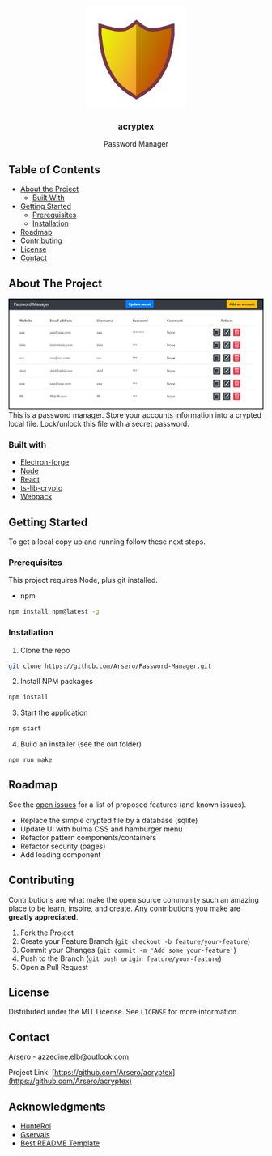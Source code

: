 <!--
*** Thanks for checking out this README Template. If you have a suggestion that would
*** make this better, please fork the repo and create a pull request or simply open
*** an issue with the tag "enhancement".
*** Thanks again! Now go create something AMAZING! :D
-->

<!-- PROJECT SHIELDS -->
<!--
*** I'm using markdown "reference style" links for readability.
*** Reference links are enclosed in brackets [ ] instead of parentheses ( ).
*** See the bottom of this document for the declaration of the reference variables
*** for contributors-url, forks-url, etc. This is an optional, concise syntax you may use.
*** https://www.markdownguide.org/basic-syntax/#reference-style-links
-->

<!-- PROJECT LOGO -->
<br />
<p align="center">
  <a href="https://github.com/Arsero/acryptex">
    <img src="icons/shield.png" alt="Logo" width="200" height="200">
  </a>

  <h3 align="center">acryptex</h3>

  <p align="center">
    Password Manager
    <br />
</p>

<!-- TABLE OF CONTENTS -->

## Table of Contents

- [About the Project](#about-the-project)
  - [Built With](#built-with)
- [Getting Started](#getting-started)
  - [Prerequisites](#prerequisites)
  - [Installation](#installation)
- [Roadmap](#roadmap)
- [Contributing](#contributing)
- [License](#license)
- [Contact](#contact)

## About The Project

![Simple Password Manager][product-screenshot]
This is a password manager. Store your accounts information into a crypted local file. Lock/unlock this file with a secret password.

### Built with

- [Electron-forge](https://github.com/electron-userland/electron-forge)
- [Node](https://nodejs.org/en/about/)
- [React](https://github.com/facebook/react)
- [ts-lib-crypto](https://github.com/wavesplatform/ts-lib-crypto)
- [Webpack](https://github.com/webpack/webpack)

<!-- GETTING STARTED -->

## Getting Started

To get a local copy up and running follow these next steps.

### Prerequisites

This project requires Node, plus git installed.

- npm

```sh
npm install npm@latest -g
```

### Installation

1. Clone the repo

```sh
git clone https://github.com/Arsero/Password-Manager.git
```

2. Install NPM packages

```sh
npm install
```

3. Start the application

```sh
npm start
```

4. Build an installer (see the out folder)

```sh
npm run make
```

<!-- ROADMAP -->

## Roadmap

See the [open issues](https://github.com/Arsero/Password-Manager/issues) for a list of proposed features (and known issues).

- Replace the simple crypted file by a database (sqlite)
- Update UI with bulma CSS and hamburger menu
- Refactor pattern components/containers
- Refactor security (pages)
- Add loading component

<!-- CONTRIBUTING -->

## Contributing

Contributions are what make the open source community such an amazing place to be learn, inspire, and create. Any contributions you make are **greatly appreciated**.

1. Fork the Project
2. Create your Feature Branch (`git checkout -b feature/your-feature`)
3. Commit your Changes (`git commit -m 'Add some your-feature'`)
4. Push to the Branch (`git push origin feature/your-feature`)
5. Open a Pull Request

## License

Distributed under the MIT License. See `LICENSE` for more information.

<!-- CONTACT -->

## Contact

[Arsero](https://github.com/Arsero) - azzedine.elb@outlook.com

Project Link: [https://github.com/Arsero/acryptex](https://github.com/Arsero/acryptex)

<!-- ACKNOWLEDGMENTS -->

## Acknowledgments

- [HunteRoi](https://github.com/HunteRoi)
- [Gservais](https://github.com/Gservais)
- [Best README Template](https://github.com/othneildrew/Best-README-Template)

[product-screenshot]: images/screenshot.png
